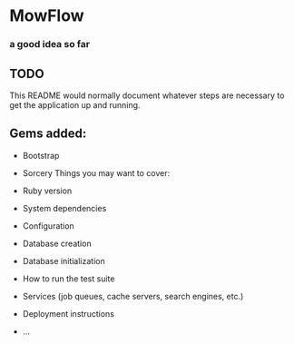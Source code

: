 # MowFlow
### a good idea so far
## TODO
This README would normally document whatever steps are necessary to get the
application up and running.

## Gems added:
* Bootstrap
* Sorcery
Things you may want to cover:

* Ruby version

* System dependencies

* Configuration

* Database creation

* Database initialization

* How to run the test suite

* Services (job queues, cache servers, search engines, etc.)

* Deployment instructions

* ...
